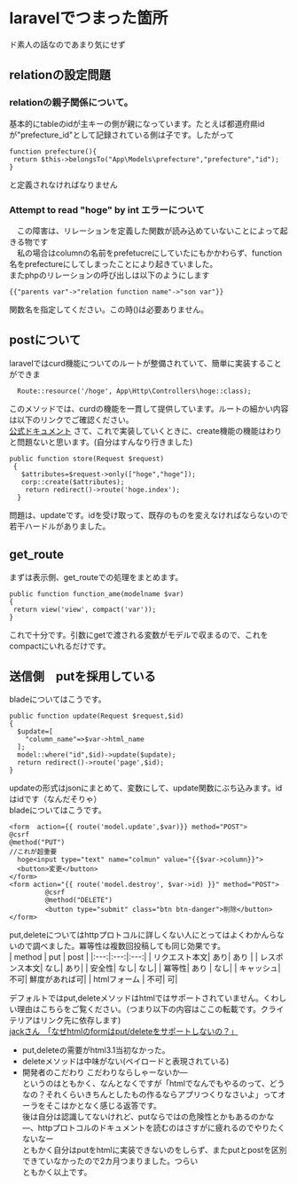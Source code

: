 # laravelでつまった箇所  
ド素人の話なのであまり気にせず  
## relationの設定問題
### relationの親子関係について。
 基本的にtableのidが主キーの側が親になっています。たとえば都道府県idが"prefecture_id"として記録されている側は子です。したがって  
 ```php:model.php
function prefecture(){
  return $this->belongsTo("App\Models\prefecture","prefecture","id");
}
```  
と定義されなければなりません  
### Attempt to read "hoge" by int エラーについて
　この障害は、リレーションを定義した関数が読み込めていないことによって起きる物です  
　私の場合はcolumnの名前をprefetucreにしていたにもかかわらず、function名をprefectureにしてしまったことにより起きていました。  
 またphpのリレーションの呼び出しは以下のようにします  
 ```php:blade.php
{{"parents var"->"relation function name"->"son var"}}
```  
関数名を指定してください。この時()は必要ありません。
## postについて
laravelではcurd機能についてのルートが整備されていて、簡単に実装することができま
```php:web.php
  Route::resource('/hoge', App\Http\Controllers\hoge::class);
```  
このメソッドでは、curdの機能を一貫して提供しています。ルートの細かい内容は以下のリンクでご確認ください。  
[公式ドキュメント]("https://readouble.com/laravel/8.x/ja/controllers.html")
さて、これで実装していくときに、create機能の機能はわりと問題ないと思います。(自分はすんなり行きました)  
```php:web.php
public function store(Request $request)
 {
   $attributes=$request->only(["hoge","hoge"]);
   corp::create($attributes);
    return redirect()->route('hoge.index');
  }
```  
問題は、updateです。idを受け取って、既存のものを変えなければならないので若干ハードルがありました。
## get_route
まずは表示側、get_routeでの処理をまとめます。
```php:Controllers.php
public function function_ame(modelname $var)
{
 return view('view', compact('var'));
}
```  
これで十分です。引数にgetで渡される変数がモデルで収まるので、これをcompactにいれるだけです。  
## 送信側　putを採用している

bladeについてはこうです。
```php:Controllers.php
public function update(Request $request,$id)
{
  $update=[
    "column_name"=>$var->html_name
  ];
  model::where("id",$id)->update($update);
  return redirect()->route('page',$id);
}
```  
updateの形式はjsonにまとめて、変数にして、update関数にぶち込みます。idはidです（なんだそりゃ）  
bladeについてはこうです。
```php:Controllers.php
<form  action={{ route('model.update',$var)}} method="POST">
@csrf
@method("PUT")
//これが超重要
  hoge<input type="text" name="colmun" value="{{$var->column}}">
  <button>変更</button>
</form>
<form action="{{ route('model.destroy', $var->id) }}" method="POST">
         @csrf
         @method("DELETE")
         <button type="submit" class="btn btn-danger">削除</button>
</form>
```

put,deleteについてはhttpプロトコルに詳しくない人にとってはよくわかんらないので調べました。冪等性は複数回投稿しても同じ効果です。  
| method | put | post |
|:---:|:---:|:---:|
| リクエスト本文| あり| あり |
| レスポンス本文| なし| あり|
| 安全性| なし| なし|
| 冪等性| あり | なし|
| キャッシュ| 不可| 鮮度があれば可|
| htmlフォーム | 不可| 可|  
  
デフォルトではput,deleteメソッドはhtmlではサポートされていません。くわしい理由はこちらをご覧ください。（つまり以下の内容はここの転載です。クライテリアはリンク先に依存します)  
[jackさん　「なぜhtmlのformはput/deleteをサポートしないの？」](https://jxck.hatenablog.com/entry/why-form-dosent-support-put-delete)  
- put,deleteの需要がhtml3.1当初なかった。
- deleteメソッドは中味がない(ペイロードと表現されている)
- 開発者のこだわり
こだわりならしゃーないか―  
というのはともかく、なんとなくですが「htmlでなんでもやるのって、どうなの？それくらいきちんとしたもの作るならアプリつくりなさいよ」ってオーラをそこはかとなく感じる返答です。  
後は自分は認識してないけれど、putならではの危険性とかもあるのかな―、httpプロトコルのドキュメントを読むのはさすがに疲れるのでやりたくないなー  
ともかく自分はputをhtmlに実装できないのをしらず、またputとpostを区別できていなかったので2カ月つまりました。つらい  
ともかく以上です。
